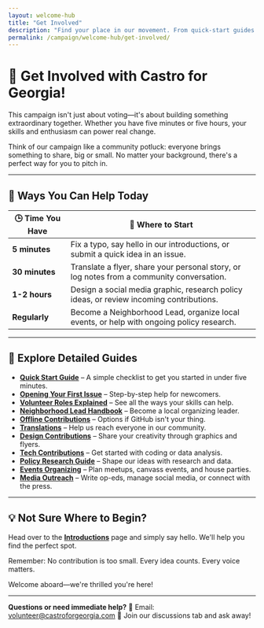```yaml
---
layout: welcome-hub
title: "Get Involved"
description: "Find your place in our movement. From quick-start guides to neighborhood leadership, discover how to contribute your skills to building progressive change."
permalink: /campaign/welcome-hub/get-involved/
---
```


# 🤝 **Get Involved with Castro for Georgia!**

This campaign isn't just about voting—it's about building something extraordinary together. Whether you have five minutes or five hours, your skills and enthusiasm can power real change.

Think of our campaign like a community potluck: everyone brings something to share, big or small. No matter your background, there's a perfect way for you to pitch in.

---

## 📌 **Ways You Can Help Today**

| 🕒 Time You Have | 🎯 Where to Start                                                                         |
| ---------------- | ----------------------------------------------------------------------------------------- |
| **5 minutes**    | Fix a typo, say hello in our introductions, or submit a quick idea in an issue.           |
| **30 minutes**   | Translate a flyer, share your personal story, or log notes from a community conversation. |
| **1-2 hours**    | Design a social media graphic, research policy ideas, or review incoming contributions.   |
| **Regularly**    | Become a Neighborhood Lead, organize local events, or help with ongoing policy research.  |

---

## 📖 **Explore Detailed Guides**

* **[Quick Start Guide](quick-start-guide.md)** – A simple checklist to get you started in under five minutes.
* **[Opening Your First Issue](first-issue-walkthrough.md)** – Step-by-step help for newcomers.
* **[Volunteer Roles Explained](volunteer-roles.md)** – See all the ways your skills can help.
* **[Neighborhood Lead Handbook](neighborhood-lead-handbook.md)** – Become a local organizing leader.
* **[Offline Contributions](offline-contributions.md)** – Options if GitHub isn't your thing.
* **[Translations](translations.md)** – Help us reach everyone in our community.
* **[Design Contributions](design-contributions.md)** – Share your creativity through graphics and flyers.
* **[Tech Contributions](tech-contributions.md)** – Get started with coding or data analysis.
* **[Policy Research Guide](policy-research-guide.md)** – Shape our ideas with research and data.
* **[Events Organizing](events-organizing.md)** – Plan meetups, canvass events, and house parties.
* **[Media Outreach](media-outreach.md)** – Write op-eds, manage social media, or connect with the press.

---

## 💡 **Not Sure Where to Begin?**

Head over to the **[Introductions](../introductions/README.md)** page and simply say hello. We'll help you find the perfect spot.

Remember: No contribution is too small. Every idea counts. Every voice matters.

Welcome aboard—we're thrilled you're here!

---

**Questions or need immediate help?**
📧 Email: [volunteer@castroforgeorgia.com](mailto:volunteer@castroforgeorgia.com)
💬 Join our discussions tab and ask away!
